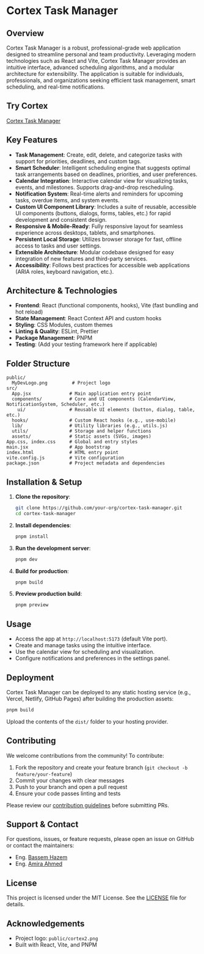 # Cortex Task Manager

## Overview

Cortex Task Manager is a robust, professional-grade web application designed to streamline personal and team productivity. Leveraging modern technologies such as React and Vite, Cortex Task Manager provides an intuitive interface, advanced scheduling algorithms, and a modular architecture for extensibility. The application is suitable for individuals, professionals, and organizations seeking efficient task management, smart scheduling, and real-time notifications.

## Try Cortex
[Cortex Task Manager](https://cortex-task-manager.vercel.app/)

## Key Features

- **Task Management**: Create, edit, delete, and categorize tasks with support for priorities, deadlines, and custom tags.
- **Smart Scheduler**: Intelligent scheduling engine that suggests optimal task arrangements based on deadlines, priorities, and user preferences.
- **Calendar Integration**: Interactive calendar view for visualizing tasks, events, and milestones. Supports drag-and-drop rescheduling.
- **Notification System**: Real-time alerts and reminders for upcoming tasks, overdue items, and system events.
- **Custom UI Component Library**: Includes a suite of reusable, accessible UI components (buttons, dialogs, forms, tables, etc.) for rapid development and consistent design.
- **Responsive & Mobile-Ready**: Fully responsive layout for seamless experience across desktops, tablets, and smartphones.
- **Persistent Local Storage**: Utilizes browser storage for fast, offline access to tasks and user settings.
- **Extensible Architecture**: Modular codebase designed for easy integration of new features and third-party services.
- **Accessibility**: Follows best practices for accessible web applications (ARIA roles, keyboard navigation, etc.).

## Architecture & Technologies

- **Frontend**: React (functional components, hooks), Vite (fast bundling and hot reload)
- **State Management**: React Context API and custom hooks
- **Styling**: CSS Modules, custom themes
- **Linting & Quality**: ESLint, Prettier
- **Package Management**: PNPM
- **Testing**: (Add your testing framework here if applicable)

## Folder Structure

```
public/
  MyDevLogo.png         # Project logo
src/
  App.jsx              # Main application entry point
  components/          # Core and UI components (CalendarView, NotificationSystem, Scheduler, etc.)
    ui/                # Reusable UI elements (button, dialog, table, etc.)
  hooks/               # Custom React hooks (e.g., use-mobile)
  lib/                 # Utility libraries (e.g., utils.js)
  utils/               # Storage and helper functions
  assets/              # Static assets (SVGs, images)
App.css, index.css     # Global and entry styles
main.jsx               # App bootstrap
index.html             # HTML entry point
vite.config.js         # Vite configuration
package.json           # Project metadata and dependencies
```

## Installation & Setup

1. **Clone the repository**:
   ```sh
   git clone https://github.com/your-org/cortex-task-manager.git
   cd cortex-task-manager
   ```
2. **Install dependencies**:
   ```sh
   pnpm install
   ```
3. **Run the development server**:
   ```sh
   pnpm dev
   ```
4. **Build for production**:
   ```sh
   pnpm build
   ```
5. **Preview production build**:
   ```sh
   pnpm preview
   ```

## Usage

- Access the app at `http://localhost:5173` (default Vite port).
- Create and manage tasks using the intuitive interface.
- Use the calendar view for scheduling and visualization.
- Configure notifications and preferences in the settings panel.

## Deployment

Cortex Task Manager can be deployed to any static hosting service (e.g., Vercel, Netlify, GitHub Pages) after building the production assets:

```sh
pnpm build
```

Upload the contents of the `dist/` folder to your hosting provider.

## Contributing

We welcome contributions from the community! To contribute:

1. Fork the repository and create your feature branch (`git checkout -b feature/your-feature`)
2. Commit your changes with clear messages
3. Push to your branch and open a pull request
4. Ensure your code passes linting and tests

Please review our [contribution guidelines](CONTRIBUTING.md) before submitting PRs.

## Support & Contact

For questions, issues, or feature requests, please open an issue on GitHub or contact the maintainers:
- Eng. [Bassem Hazem](https://github.com/BassemHazemDev)
- Eng. [Amira Ahmed](https://github.com/AmiraAhmedDev)

## License

This project is licensed under the MIT License. See the [LICENSE](LICENSE) file for details.

## Acknowledgements

- Project logo: `public/cortex2.png`
- Built with React, Vite, and PNPM
